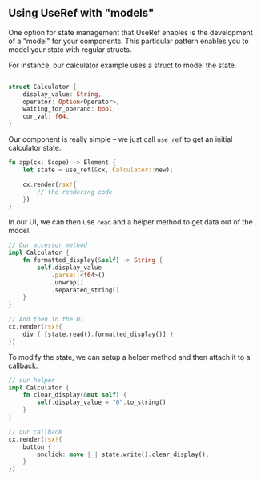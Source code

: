 

## Using UseRef with "models"

One option for state management that UseRef enables is the development of a "model" for your components. This particular pattern enables you to model your state with regular structs.

For instance, our calculator example uses a struct to model the state.

```rust

struct Calculator {
    display_value: String,
    operator: Option<Operator>,
    waiting_for_operand: bool,
    cur_val: f64,
}
```

Our component is really simple – we just call `use_ref` to get an initial calculator state.

```rust
fn app(cx: Scope) -> Element {
    let state = use_ref(&cx, Calculator::new);

    cx.render(rsx!{
        // the rendering code
    })
}
```

In our UI, we can then use `read` and a helper method to get data out of the model.

```rust
// Our accessor method
impl Calculator {
    fn formatted_display(&self) -> String {
        self.display_value
            .parse::<f64>()
            .unwrap()
            .separated_string()
    }
}

// And then in the UI
cx.render(rsx!{
    div { [state.read().formatted_display()] }
})
```

To modify the state, we can setup a helper method and then attach it to a callback.

```rust
// our helper
impl Calculator {
    fn clear_display(&mut self) {
        self.display_value = "0".to_string()
    }
}

// our callback
cx.render(rsx!{
    button {
        onclick: move |_| state.write().clear_display(),
    }
})
```

